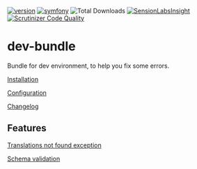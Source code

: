[![version](https://img.shields.io/badge/version-4.0.0-green.svg)](https://github.com/steevanb/dev-bundle/tree/4.0.0)
[![symfony](https://img.shields.io/badge/symfony-^2.6|^3.0-blue.svg)](https://symfony.com/)
![Total Downloads](https://poser.pugx.org/steevanb/dev-bundle/downloads)
[![SensionLabsInsight](https://img.shields.io/badge/SensionLabsInsight-platinum-brightgreen.svg)](https://insight.sensiolabs.com/projects/16b18376-e47e-4a0c-8a47-c0eead976317/analyses/34)
[![Scrutinizer Code Quality](https://scrutinizer-ci.com/g/steevanb/dev-bundle/badges/quality-score.png?b=master)](https://scrutinizer-ci.com/g/steevanb/dev-bundle/?branch=master)

dev-bundle
==========

Bundle for dev environment, to help you fix some errors.

[Installation](Resources/doc/installation.md)

[Configuration](Resources/doc/configuration.md)

[Changelog](Resources/doc/changelog.md)

Features
--------

[Translations not found exception](Resources/doc/translationsNotFoundException.md)

[Schema validation](Resources/doc/validateSchema.md)

